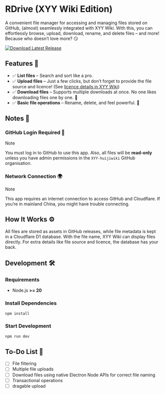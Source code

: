 # RDrive (XYY Wiki Edition)

A convenient file manager for accessing and managing files stored on GitHub, (almost) seamlessly integrated with XYY Wiki. With this, you can effortlessly browse, upload, download, rename, and delete files – and more! Because who doesn’t love more? 😏

[![Download Latest Release](https://img.shields.io/github/v/release/XYY-huijiwiki/r-drive?label=Download&style=for-the-badge)](https://github.com/XYY-huijiwiki/r-drive/releases/latest)

## Features 🎯

- ✅ **List files** – Search and sort like a pro.
- ✅ **Upload files** – Just a few clicks, but don’t forget to provide the file source and licence! (See [licence details in XYY Wiki](https://xyy.huijiwiki.com/wiki/MediaWiki:Licenses))
- ✅ **Download files** – Supports multiple downloads at once. No one likes downloading files one by one. 😤
- ✅ **Basic file operations** – Rename, delete, and feel powerful. 💪

## Notes 📌

### GitHub Login Required 🔑

> [!Note]
> You must log in to GitHub to use this app. Also, all files will be **read-only** unless you have admin permissions in the `XYY-huijiwiki` GitHub organisation.

### Network Connection 🌍

> [!Note]
> This app requires an internet connection to access GitHub and Cloudflare. If you’re in mainland China, you might have trouble connecting.

## How It Works ⚙️

All files are stored as assets in GitHub releases, while file metadata is kept in a Cloudflare D1 database. With the file name, XYY Wiki can display files directly. For extra details like file source and licence, the database has your back.

## Development 🛠️

### Requirements

- Node.js **>= 20**

### Install Dependencies

```bash
npm install
```

### Start Development

```bash
npm run dev
```

## To-Do List 📝

- [ ] File filtering
- [ ] Multiple file uploads
- [ ] Download files using native Electron Node APIs for correct file naming
- [ ] Transactional operations
- [ ] dragable upload
